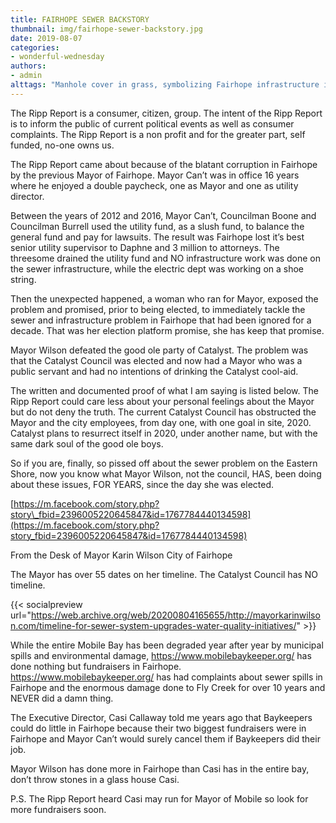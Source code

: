 ```yaml
---
title: FAIRHOPE SEWER BACKSTORY
thumbnail: img/fairhope-sewer-backstory.jpg
date: 2019-08-07
categories:
- wonderful-wednesday
authors:
- admin
alttags: "Manhole cover in grass, symbolizing Fairhope infrastructure issues investigated by The Ripp Report due to past mayoral cor..."
---
```

The Ripp Report is a consumer, citizen, group. The intent of the Ripp Report is to inform the public of current political events as well as consumer complaints. The Ripp Report is a non profit and for the greater part, self funded, no-one owns us.

The Ripp Report came about because of the blatant corruption in Fairhope by the previous Mayor of Fairhope. Mayor Can’t was in office 16 years where he enjoyed a double paycheck, one as Mayor and one as utility director.

Between the years of 2012 and 2016, Mayor Can’t, Councilman Boone and Councilman Burrell used the utility fund, as a slush fund, to balance the general fund and pay for lawsuits. The result was Fairhope lost it’s best senior utility supervisor to Daphne and 3 million to attorneys. The threesome drained the utility fund and NO infrastructure work was done on the sewer infrastructure, while the electric dept was working on a shoe string.

Then the unexpected happened, a woman who ran for Mayor, exposed the problem and promised, prior to being elected, to immediately tackle the sewer and infrastructure problem in Fairhope that had been ignored for a decade. That was her election platform promise, she has keep that promise.

Mayor Wilson defeated the good ole party of Catalyst. The problem was that the Catalyst Council was elected and now had a Mayor who was a public servant and had no intentions of drinking the Catalyst cool-aid.

The written and documented proof of what I am saying is listed below. The Ripp Report could care less about your personal feelings about the Mayor but do not deny the truth. The current Catalyst Council has obstructed the Mayor and the city employees, from day one, with one goal in site, 2020. Catalyst plans to resurrect itself in 2020, under another name, but with the same dark soul of the good ole boys.

So if you are, finally, so pissed off about the sewer problem on the Eastern Shore, now you know what Mayor Wilson, not the council, HAS, been doing about these issues, FOR YEARS, since the day she was elected.

[https://m.facebook.com/story.php?story\_fbid=2396005220645847&id=1767784440134598](https://m.facebook.com/story.php?story_fbid=2396005220645847&id=1767784440134598)

From the Desk of Mayor Karin Wilson City of Fairhope

The Mayor has over 55 dates on her timeline. The Catalyst Council has NO timeline.

{{< socialpreview url="https://web.archive.org/web/20200804165655/http://mayorkarinwilson.com/timeline-for-sewer-system-upgrades-water-quality-initiatives/" >}}

While the entire Mobile Bay has been degraded year after year by municipal spills and environmental damage, https://www.mobilebaykeeper.org/ has done nothing but fundraisers in Fairhope. https://www.mobilebaykeeper.org/ has had complaints about sewer spills in Fairhope and the enormous damage done to Fly Creek for over 10 years and NEVER did a damn thing.

The Executive Director, Casi Callaway told me years ago that Baykeepers could do little in Fairhope because their two biggest fundraisers were in Fairhope and Mayor Can’t would surely cancel them if Baykeepers did their job.

Mayor Wilson has done more in Fairhope than Casi has in the entire bay, don’t throw stones in a glass house Casi.

P.S. The Ripp Report heard Casi may run for Mayor of Mobile so look for more fundraisers soon.
